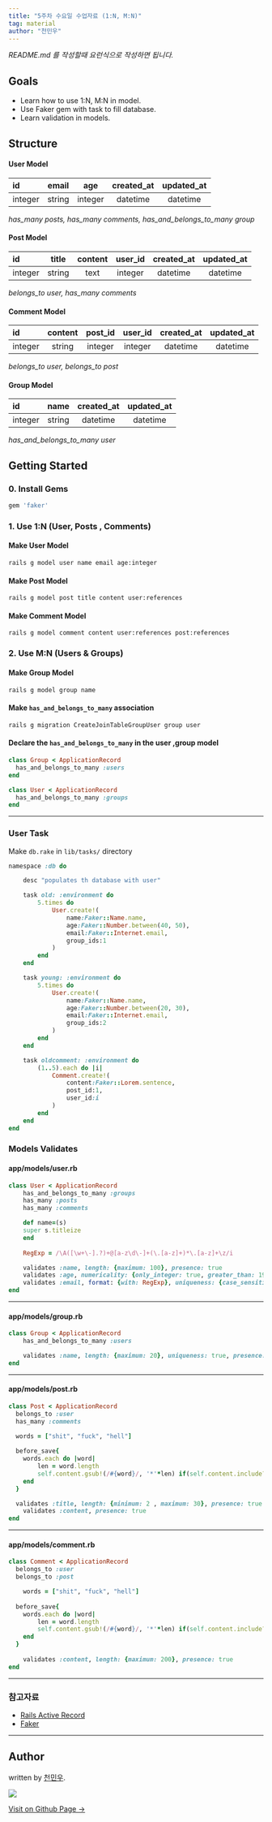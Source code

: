 ```yaml
---
title: "5주차 수요일 수업자료 (1:N, M:N)"
tag: material
author: "천민우"
---
```


*README.md 를 작성할때 요런식으로 작성하면 됩니다.*

## Goals

- Learn how to use 1:N, M:N in model.
- Use Faker gem with task to fill database.
- Learn validation in models.

## Structure

#### User Model
|id|email|age|created_at|updated_at|
| :--- | :---: | :---: | :---: | :---: |
|integer|string|integer|datetime|datetime|

*has_many posts, has_many comments, has_and_belongs_to_many group*

#### Post Model
|id|title|content|user_id|created_at|updated_at|
| :--- | :---: | :---: | :---: | :---: | :---: |
|integer|string|text|integer|datetime|datetime|

*belongs_to user, has_many comments*

#### Comment Model
|id|content|post_id|user_id|created_at|updated_at|
| :--- | :---: | :---: | :---: | :---: | :---: |
|integer|string|integer|integer|datetime|datetime|

*belongs_to user, belongs_to post*

#### Group Model
|id|name|created_at|updated_at|
| :--- | :---: | :---: | :---: |
|integer|string|datetime|datetime|

*has_and_belongs_to_many user*


## Getting Started

### 0. Install Gems

```rb
gem 'faker'
```

### 1. Use 1:N (User, Posts , Comments)

#### Make User Model

`rails g model user name email age:integer`

#### Make Post Model

`rails g model post title content user:references`

#### Make Comment Model

`rails g model comment content user:references post:references`


### 2. Use M:N (Users & Groups)

#### Make Group Model

`rails g model group name`

#### Make `has_and_belongs_to_many` association

`rails g migration CreateJoinTableGroupUser group user`

#### Declare the `has_and_belongs_to_many` in the user ,group model

```rb
class Group < ApplicationRecord
  has_and_belongs_to_many :users
end
```


```rb
class User < ApplicationRecord
  has_and_belongs_to_many :groups
end
```

----

### User Task

Make `db.rake` in `lib/tasks/` directory

```rb
namespace :db do

	desc "populates th database with user"

	task old: :environment do
		5.times do
			User.create!(
				name:Faker::Name.name,
				age:Faker::Number.between(40, 50),
				email:Faker::Internet.email,
				group_ids:1
			)
		end
	end

	task young: :environment do
		5.times do
			User.create!(
				name:Faker::Name.name,
				age:Faker::Number.between(20, 30),
				email:Faker::Internet.email,
				group_ids:2
			)
		end
	end

	task oldcomment: :environment do
		(1..5).each do |i|
			Comment.create!(
				content:Faker::Lorem.sentence,
				post_id:1,
				user_id:i
			)
		end
	end
end
```


### Models Validates

#### app/models/user.rb

```ruby
class User < ApplicationRecord
	has_and_belongs_to_many :groups
	has_many :posts
	has_many :comments

	def name=(s)
    super s.titleize
	end
	
	RegExp = /\A([\w+\-].?)+@[a-z\d\-]+(\.[a-z]+)*\.[a-z]+\z/i

	validates :name, length: {maximum: 100}, presence: true
	validates :age, numericality: {only_integer: true, greater_than: 19, less_than:30}, presence: true
	validates :email, format: {with: RegExp}, uniqueness: {case_sensitive: false}, presence: true
end
```

--------------------------------

#### app/models/group.rb

```ruby
class Group < ApplicationRecord
	has_and_belongs_to_many :users

	validates :name, length: {maximum: 20}, uniqueness: true, presence: true
end
```


--------------------------------

#### app/models/post.rb

```ruby
class Post < ApplicationRecord
  belongs_to :user
  has_many :comments

  words = ["shit", "fuck", "hell"]
  
  before_save{ 
  	words.each do |word| 
  		len = word.length
  		self.content.gsub!(/#{word}/, '*'*len) if(self.content.include?(word))
  	end
  }

  validates :title, length: {minimum: 2 , maximum: 30}, presence: true
	validates :content, presence: true
end
```

--------------------------------

#### app/models/comment.rb

```ruby
class Comment < ApplicationRecord
  belongs_to :user
  belongs_to :post

	words = ["shit", "fuck", "hell"]
  
  before_save{ 
  	words.each do |word| 
  		len = word.length
  		self.content.gsub!(/#{word}/, '*'*len) if(self.content.include?(word))
  	end
  }
	
	validates :content, length: {maximum: 200}, presence: true
end
```



---

### 참고자료
- [Rails Active Record](http://guides.rubyonrails.org/association_basics.html)
- [Faker](https://github.com/stympy/faker)


---

## Author

written by [천민우](https://project42da.github.io).

![](https://avatars.githubusercontent.com/project42da?v=2&s=100)

<a href="https://project42da.github.io" target="_blank" class="btn btn-black"><i class="fa fa-github fa-lg"></i> Visit on Github Page &rarr;</a>
